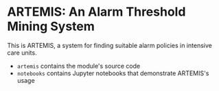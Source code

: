 # ARTEMIS: An Alarm Threshold Mining System

This is ARTEMIS, a system for finding suitable alarm policies in intensive care units.

* `artemis` contains the module's source code
* `notebooks` contains Jupyter notebooks that demonstrate ARTEMIS's usage
